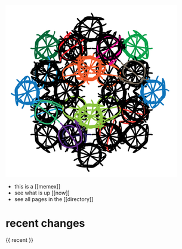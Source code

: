 
<img id='wheel' src="resources/img/metasyn-wheel.png"></img>

* this is a [[memex]]
* see what is up [[now]]
* see all pages in the [[directory]]

# recent changes

{{ recent }}
